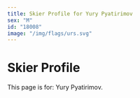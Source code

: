 ```yaml
---
title: Skier Profile for Yury Pyatirimov
sex: "M"
id: "18008"
image: "/img/flags/urs.svg" 
---
```


# Skier Profile

This page is for: Yury Pyatirimov.
    